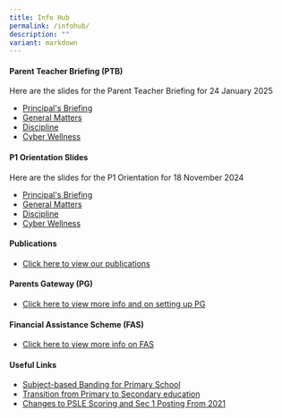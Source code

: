 ```yaml
---
title: Info Hub
permalink: /infohub/
description: ""
variant: markdown
---
```

#### **Parent Teacher Briefing (PTB)**
Here are the slides for the Parent Teacher Briefing for 24 January 2025

* [Principal's Briefing](/files/P1%20Orientation/Principal.pdf)
*  [General Matters](/files/P1%20Orientation/General_Matters.pdf)
*  [Discipline](/files/P1%20Orientation/Discipline.pdf)
*  [Cyber Wellness](/files/P1%20Orientation/Cyber_Wellness.pdf)


#### **P1 Orientation Slides**
Here are the slides for the P1 Orientation for 18 November 2024

* [Principal's Briefing](/files/P1%20Orientation/Principal.pdf)
*  [General Matters](/files/P1%20Orientation/General_Matters.pdf)
*  [Discipline](/files/P1%20Orientation/Discipline.pdf)
*  [Cyber Wellness](/files/P1%20Orientation/Cyber_Wellness.pdf)


#### **Publications**

* [Click here to view our publications](https://www.greenridgepri.moe.edu.sg/publication/)


#### **Parents Gateway (PG)**

* [Click here to view more info and on setting up PG](https://www.greenridgepri.moe.edu.sg/pg/)


#### **Financial Assistance Scheme (FAS)**

* [Click here to view more info on FAS ](https://greenridgepri.moe.edu.sg/fas/)


#### **Useful Links**

* [Subject-based Banding for Primary School](https://www.moe.gov.sg/primary/curriculum/subject-based-banding)
* [Transition from Primary to Secondary education](https://www.moe.gov.sg/secondary/transition-to-secondary)
* [Changes to PSLE Scoring and Sec 1 Posting From 2021](https://www.moe.gov.sg/microsites/psle-fsbb/psle/main.html)